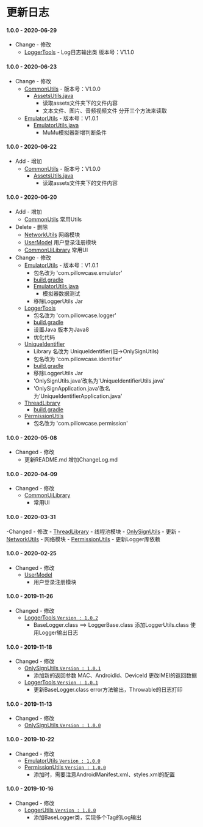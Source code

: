 # 更新日志
#### 1.0.0 - 2020-06-29
- Change  - 修改
    - [LoggerTools](LoggerTools) - Log日志输出类 版本号：V1.1.0
#### 1.0.0 - 2020-06-23
- Change  - 修改
    - [CommonUtils](CommonUtils) - 版本号：V1.0.0
      - [AssetsUtils.java](CommonUtils/src/main/java/com/pillowcase/utils/AssetsUtils.java)
        - 读取assets文件夹下的文件内容
        - 文本文件、图片、音频视频文件 分开三个方法来读取
    -  [EmulatorUtils](EmulatorUtils) - 版本号：V1.0.1
        - [EmulatorUtils.java](EmulatorUtils/src/main/java/com/pillowcase/emulator/EmulatorUtils.java)
          - MuMu模拟器新增判断条件
#### 1.0.0 - 2020-06-22
- Add  - 增加
    - [CommonUtils](CommonUtils) - 版本号：V1.0.0
      - [AssetsUtils.java](CommonUtils/src/main/java/com/pillowcase/utils/AssetsUtils.java)
        - 读取assets文件夹下的文件内容
#### 1.0.0 - 2020-06-20
- Add  - 增加
    - [CommonUtils](CommonUtils)  常用Utils
- Delete - 删除
    - [NetworkUtils]() 网络模块
    - [UserModel]()  用户登录注册模块
    - [CommonUiLibrary]() 常用UI
- Change - 修改
    - [EmulatorUtils](EmulatorUtils) - 版本号：V1.0.1
      - 包名改为 'com.pillowcase.emulator'
      - [build.gradle](EmulatorUtils/build.gradle)
      - [EmulatorUtils.java](EmulatorUtils/src/main/java/com/pillowcase/emulator/EmulatorUtils.java)
        - 模拟器数据测试
      - 移除LoggerUtils Jar
    - [LoggerTools](LoggerTools)
      - 包名改为 'com.pillowcase.logger'
      - [build.gradle](LoggerTools/build.gradle)
      - 设置Java 版本为Java8
      - 优化代码
    - [UniqueIdentifier](UniqueIdentifier)
      - Library 名改为 UniqueIdentifier(旧->OnlySignUtils)
      - 包名改为 'com.pillowcase.identifier'
      - [build.gradle](UniqueIdentifier/build.gradle)
      - 移除LoggerUtils Jar
      - 'OnlySignUtils.java'改名为'UniqueIdentifierUtils.java'
      - 'OnlySignApplication.java'改名为'UniqueIdentifierApplication.java'
    - [ThreadLibrary](ThreadLibrary)
      - [build.gradle](ThreadLibrary/build.gradle)
    - [PermissionUtils](PermissionUtils)
      - 包名改为 'com.pillowcase.permission'
#### 1.0.0 - 2020-05-08
- Changed - 修改
    - 更新README.md 增加ChangeLog.md
####  1.0.0 - 2020-04-09
- Changed - 修改
    - [CommonUiLibrary]()
      - 常用UI
####  1.0.0 - 2020-03-31
-Changed - 修改
    - [ThreadLibrary](ThreadLibrary)
      - 线程池模块
    - [OnlySignUtils]()
      - 更新
    - [NetworkUtils]()
      - 网络模块
    - [PermissionUtils](PermissionUtils)
      - 更新Logger库依赖
####  1.0.0 - 2020-02-25
- Changed - 修改
    - [UserModel]()
      - 用户登录注册模块
####  1.0.0 - 2019-11-26
- Changed - 修改
    - [LoggerTools `Version : 1.0.2`](LoggerTools)
      - BaseLogger.class ==> LoggerBase.class 添加LoggerUtils.class 使用Logger输出日志
####  1.0.0 - 2019-11-18
- Changed - 修改
    - [OnlySignUtils `Version : 1.0.1`]()
      - 添加新的返回参数 MAC、AndroidId、DeviceId  更改IMEI的返回数据
    - [LoggerTools `Version : 1.0.1`](LoggerTools)
      - 更新BaseLogger.class error方法输出，Throwable的日志打印
####  1.0.0 - 2019-11-13
- Changed - 修改
    - [OnlySignUtils `Version : 1.0.0`]()
####  1.0.0 - 2019-10-22
- Changed - 修改
    - [EmulatorUtils `Version : 1.0.0`](EmulatorUtils)
    - [PermissionUtils `Version : 1.0.0`](PermissionUtils)
      - 添加时，需要注意AndroidManifest.xml、styles.xml的配置
####  1.0.0 - 2019-10-16
- Changed - 修改
    - [LoggerUtils `Version : 1.0.0`](LoggerTools)
      - 添加BaseLogger类，实现多个Tag的Log输出
